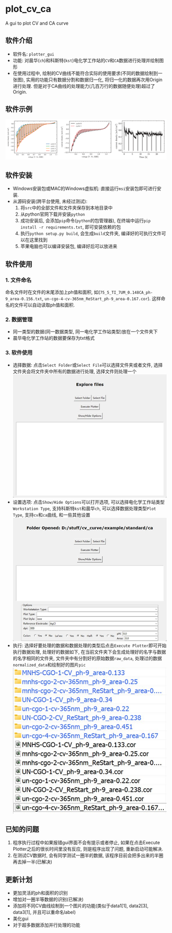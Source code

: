 # plot_cv_ca
A gui to plot CV and CA curve

## 软件介绍
- 软件名: `plotter_gui`
- 功能: 对晨华(`ch`)和科斯特(`kst`)电化学工作站的`CV`和`CA`数据进行处理并绘制图形
- 在使用过程中, 绘制的CV曲线不能符合实际的使用要求(不同的数据绘制到一张图), 实用的功能只有数据分割和数据归一化, 将归一化的数据再次用Origin进行处理. 但是对于CA曲线的处理能力(几百万行的数据随便处理)超过了Origin.

## 软件示例
![软件示例](./pic/PNG/例子.png)

## 软件安装
- Windows安装包或MAC的Windows虚拟机: 直接运行`msi`安装包即可进行安装.
- 从源码安装(跨平台使用, 未经过测试):
  1. 将`src`中的全部文件和文件夹保存到本地目录中
  2. 从python官网下载并安装``python``
  3. 成功安装后, 会添加`pip`命令(`python`的包管理器), 在终端中运行`pip install -r requirements.txt`, 即可安装依赖的包
  4. 执行`python setup.py build`, 会生成`build`文件夹, 编译好的可执行文件可以在这里找到
  5. 苹果电脑也可以编译安装包, 编译好后可以放进来

## 软件使用
### 1. 文件命名
命名文件时在文件的末尾添加上ph值和面积, 如(`75_5_TI_7UM_0.148CA_ph-9_area-0.156.txt`, `un-cgo-4-cv-365nm_ReStart_ph-9_area-0.167.cor`). 这样命名的文件可以自动读取ph值和面积.

### 2. 数据管理
  - 同一类型的数据(同一数据类型, 同一电化学工作站类型)放在一个文件夹下
  - 晨华电化学工作站的数据要保存为txt格式

### 3. 软件使用
- 选择数据: 点击`Select Folder`或`Select File`可以选择文件夹或者文件, 选择文件夹会将文件夹中所有的数据进行处理, 选择文件则处理一个  
![软件界面](./pic/界面.jpg)
- 设置选项: 点击`Show/Hide Options`可以打开选项, 可以选择电化学工作站类型`Workstation Type`, 支持科斯特`kst`和晨华`ch`, 可以选择数据处理类型`Plot Type`, 支持`cv`和`ca`曲线, 和一些其他设置  
![绘制选项](./pic/选项.jpg)
- 执行: 选择好要处理的数据和数据处理的类型后点击`Execute Plotter`即可开始执行数据处理, 处理好的数据如下, 在当前文件夹下会生成处理好的名字与数据的名字相同的文件夹, 文件夹中有分割好的原始数据`raw_data`, 处理过的数据`normalized_data`和绘制好的图片`pic`   
![执行后](./pic/执行后.jpg)

## 已知的问题
1. 程序执行过程中如果报错gui界面不会有提示或者停止, 如果在点击Execute Plotter之后的很长时间里没有反应, 则是程序出现了问题, 重新启动可能解决.
2. 在测试CV数据时, 会有同学测试一圈半的数据, 该程序目前会把多出来的半圈再去掉一半(已解决)

## 更新计划
- 更加灵活的ph和面积的识别
- 增加对一圈半等数据的识别(已解决)
- 添加将不同CV曲线绘制到一个图片的功能(类似于data1[1], data2[3], data3[1], 并且可以重命名label)
- 美化gui
- 对于超多数据添加并行处理的功能
